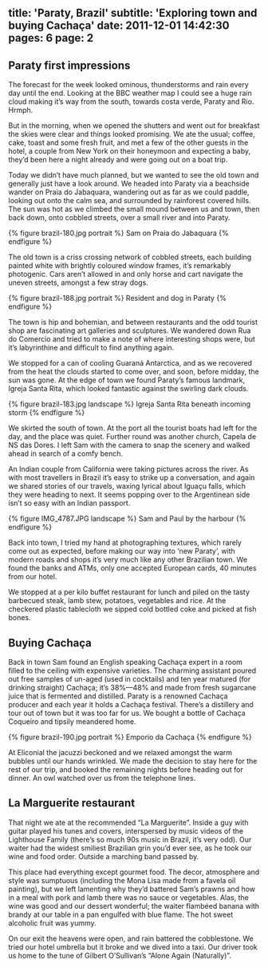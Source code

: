 title: 'Paraty, Brazil'
subtitle: 'Exploring town and buying Cachaça'
date: 2011-12-01 14:42:30
pages: 6
page: 2
---

## Paraty first impressions

The forecast for the week looked ominous, thunderstorms and rain every day until the end. Looking at the BBC weather map I could see a huge rain cloud making it’s way from the south, towards costa verde, Paraty and Rio. Hrmph.

But in the morning, when we opened the shutters and went out for breakfast the skies were clear and things looked promising. We ate the usual; coffee, cake, toast and some fresh fruit, and met a few of the other guests in the hotel, a couple from New York on their honeymoon and expecting a baby, they’d been here a night already and were going out on a boat trip.

Today we didn’t have much planned, but we wanted to see the old town and generally just have a look around. We headed into Paraty via a beachside wander on Praia do Jabaquara, wandering out as far as we could paddle, looking out onto the calm sea, and surrounded by rainforest covered hills. The sun was hot as we climbed the small mound between us and town, then back down, onto cobbled streets, over a small river and into Paraty.

{% figure brazil-180.jpg portrait %}
Sam on Praia do Jabaquara
{% endfigure %}

The old town is a criss crossing network of cobbled streets, each building painted white with brightly coloured window frames, it’s remarkably photogenic. Cars aren’t allowed in and only horse and cart navigate the uneven streets, amongst a few stray dogs.

{% figure brazil-188.jpg portrait %}
Resident and dog in Paraty
{% endfigure %}

The town is hip and bohemian, and between restaurants and the odd tourist shop are fascinating art galleries and sculptures. We wandered down Rua do Comercio and tried to make a note of where interesting shops were, but it’s labyrinthine and difficult to find anything again.

We stopped for a can of cooling Guaraná Antarctica, and as we recovered from the heat the clouds started to come over, and soon, before midday, the sun was gone. At the edge of town we found Paraty’s famous landmark, Igreja Santa Rita, which looked fantastic against the swirling dark clouds.

{% figure brazil-183.jpg landscape %}
Igreja Santa Rita beneath incoming storm
{% endfigure %}

We skirted the south of town. At the port all the tourist boats had left for the day, and the place was quiet. Further round was another church, Capela de NS das Dores. I left Sam with the camera to snap the scenery and walked ahead in search of a comfy bench.

An Indian couple from California were taking pictures across the river. As with most travellers in Brazil it’s easy to strike up a conversation, and again we shared stories of our travels, waxing lyrical about Iguaçu falls, which they were heading to next. It seems popping over to the Argentinean side isn’t so easy with an Indian passport.

{% figure IMG_4787.JPG landscape %}
Sam and Paul by the harbour
{% endfigure %}

Back into town, I tried my hand at photographing textures, which rarely come out as expected, before making our way into ‘new Paraty’, with modern roads and shops it’s very much like any other Brazilian town. We found the banks and ATMs, only one accepted European cards, 40 minutes from our hotel.

We stopped at a per kilo buffet restaurant for lunch and piled on the tasty barbecued steak, lamb stew, potatoes, vegetables and rice. At the checkered plastic tablecloth we sipped cold bottled coke and picked at fish bones.

## Buying Cachaça

Back in town Sam found an English speaking Cachaça expert in a room filled to the ceiling with expensive varieties. The charming assistant poured out free samples of un-aged (used in cocktails) and ten year matured (for drinking straight) Cachaça; it’s 38%—48% and made from fresh sugarcane juice that is fermented and distilled. Paraty is a renowned Cachaça producer and each year it holds a Cachaça festival. There’s a distillery and tour out of town but it was too far for us. We bought a bottle of Cachaça Coqueiro and tipsily meandered home.

{% figure brazil-190.jpg portrait %}
Emporio da Cachaça
{% endfigure %}

At Eliconial the jacuzzi beckoned and we relaxed amongst the warm bubbles until our hands wrinkled. We made the decision to stay here for the rest of our trip, and booked the remaining nights before heading out for dinner. An owl watched over us from the telephone lines.

## La Marguerite restaurant

That night we ate at the recommended “La Marguerite”. Inside a guy with guitar played his tunes and covers, interspersed by music videos of the Lighthouse Family (there’s so much 90s music in Brazil, it’s very odd). Our waiter had the widest smiliest Brazilian grin you’d ever see, as he took our wine and food order. Outside a marching band passed by.

This place had everything except gourmet food. The decor, atmosphere and style was sumptuous (including the Mona Lisa made from a favela oil painting), but we left lamenting why they’d battered Sam’s prawns and how in a meal with pork and lamb there was no sauce or vegetables. Alas, the wine was good and our dessert wonderful; the waiter flambéed banana with brandy at our table in a pan engulfed with blue flame. The hot sweet alcoholic fruit was yummy.

On our exit the heavens were open, and rain battered the cobblestone. We tried our hotel umbrella but it broke and we dived into a taxi. Our driver took us home to the tune of Gilbert O’Sullivan’s “Alone Again (Naturally)”.
